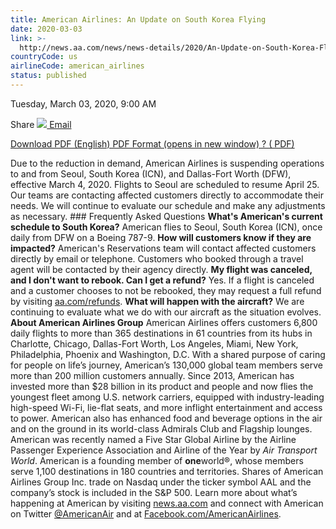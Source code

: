 ```yaml
---
title: American Airlines: An Update on South Korea Flying
date: 2020-03-03
link: >-
  http://news.aa.com/news/news-details/2020/An-Update-on-South-Korea-Flying/default.aspx
countryCode: us
airlineCode: american_airlines
status: published
---
```

Tuesday, March 03, 2020, 9:00 AM

Share [![](/files/images/email-icon.png) Email](# "Share by email") 

[ Download PDF (English) PDF Format (opens in new window) ? ( PDF) ](//s21.q4cdn.com/616071541/files/doc_news/An-Update-on-South-Korea-Flying-2020.pdf) 

Due to the reduction in demand, American Airlines is suspending operations to and from Seoul, South Korea (ICN), and Dallas-Fort Worth (DFW), effective March 4, 2020. Flights to Seoul are scheduled to resume April 25. Our teams are contacting affected customers directly to accommodate their needs. We will continue to evaluate our schedule and make any adjustments as necessary. ### Frequently Asked Questions **What's American's current schedule to South Korea?** American flies to Seoul, South Korea (ICN), once daily from DFW on a Boeing 787-9. **How will customers know if they are impacted?** American's Reservations team will contact affected customers directly by email or telephone. Customers who booked through a travel agent will be contacted by their agency directly. **My flight was canceled, and I don't want to rebook. Can I get a refund?** Yes. If a flight is canceled and a customer chooses to not be rebooked, they may request a full refund by visiting [aa.com/refunds](https://www.aa.com/refunds). **What will happen with the aircraft?** We are continuing to evaluate what we do with our aircraft as the situation evolves. **About American Airlines Group** American Airlines offers customers 6,800 daily flights to more than 365 destinations in 61 countries from its hubs in Charlotte, Chicago, Dallas-Fort Worth, Los Angeles, Miami, New York, Philadelphia, Phoenix and Washington, D.C. With a shared purpose of caring for people on life’s journey, American’s 130,000 global team members serve more than 200 million customers annually. Since 2013, American has invested more than $28 billion in its product and people and now flies the youngest fleet among U.S. network carriers, equipped with industry-leading high-speed Wi-Fi, lie-flat seats, and more inflight entertainment and access to power. American also has enhanced food and beverage options in the air and on the ground in its world-class Admirals Club and Flagship lounges. American was recently named a Five Star Global Airline by the Airline Passenger Experience Association and Airline of the Year by _Air Transport World_. American is a founding member of **one**world®, whose members serve 1,100 destinations in 180 countries and territories. Shares of American Airlines Group Inc. trade on Nasdaq under the ticker symbol AAL and the company’s stock is included in the S&P 500. Learn more about what’s happening at American by visiting [news.aa.com](http://news.aa.com/) and connect with American on Twitter [@AmericanAir](https://twitter.com/AmericanAir) and at [Facebook.com/AmericanAirlines](https://www.facebook.com/AmericanAirlines). 

